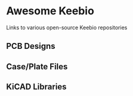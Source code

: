 # Awesome Keebio
Links to various open-source Keebio repositories

## PCB Designs


## Case/Plate Files


## KiCAD Libraries

